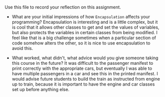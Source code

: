 Use this file to record your reflection on this assignment.

- What are your initial impressions of how `Encapsulation` affects your programming?
    Encapsulation is interesting and is a little complex, but it is cool that it allows other classes to get and set the values of variables, but also protects the variables in certain classes from being modified. I feel like that is a big challenge sometimes when a particular section of code somehow alters the other, so it is nice to use encapsulation to avoid this.

- What worked, what didn't, what advice would you give someone taking this course in the future?
    It was difficult to the passenger manifest to print correctly with the appropriate cars, but eventually I was able to have multiple passengers in a car and see this in the printed manifest. I would advise future students to build the train as instructed from engine up to train, because it is important to have the engine and car classes set up before anything else.


